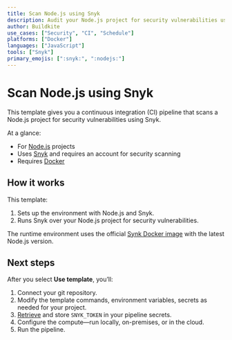 ```yaml
---
title: Scan Node.js using Snyk
description: Audit your Node.js project for security vulnerabilities using Snyk.
author: Buildkite
use_cases: ["Security", "CI", "Schedule"]
platforms: ["Docker"]
languages: ["JavaScript"]
tools: ["Snyk"]
primary_emojis: [":snyk:", ":nodejs:"]
---
```


# Scan Node.js using Snyk

This template gives you a continuous integration (CI) pipeline that scans a Node.js project for security vulnerabilities using Snyk.

At a glance:

- For [Node.js](https://nodejs.org) projects
- Uses [Snyk](https://snyk.io/) and requires an account for security scanning
- Requires [Docker](https://docs.docker.com/get-docker/)

## How it works

This template:

1. Sets up the environment with Node.js and Snyk.
2. Runs Snyk over your Node.js project for security vulnerabilities.

The runtime environment uses the official [Synk Docker image](httpshttps://github.com/snyk/snyk-images) with the latest Node.js version.

## Next steps

After you select **Use template**, you’ll:

1. Connect your git repository.
2. Modify the template commands, environment variables, secrets as needed for your project.
3. [Retrieve](https://docs.snyk.io/getting-started/how-to-obtain-and-authenticate-with-your-snyk-api-token) and store `SNYK_TOKEN` in your pipeline secrets.
4. Configure the compute—run locally, on-premises, or in the cloud.
5. Run the pipeline.
